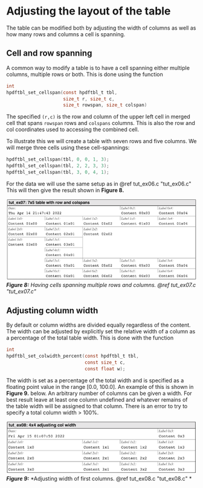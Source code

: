 # Adjusting the layout of the table

The table can be modified both by adjusting the width of columns as well as how many rows and columns a cell is spanning.

## Cell and row spanning

A common way to modify a table is to have a cell spanning either multiple columns, multiple rows  or both. This is done using the function

```c
int
hpdftbl_set_cellspan(const hpdftbl_t tbl, 
                     size_t r, size_t c, 
                     size_t rowspan, size_t colspan)
```

The specified `(r,c)` is the row and column of the upper left cell in merged cell that spans `rowspan` rows and `colspans` columns. This is also the row and col coordinates used to accessing the combined cell.

To illustrate this we will create a table with seven rows and five columns. We will merge three cells using these cell-spannings:

```c
hpdftbl_set_cellspan(tbl, 0, 0, 1, 3);
hpdftbl_set_cellspan(tbl, 2, 2, 3, 3);
hpdftbl_set_cellspan(tbl, 3, 0, 4, 1);
```
For the data we will use the same setup as in @ref tut_ex06.c "tut_ex06.c"
This will then give the result shown in **Figure 8.**

![tut_ex07.png](screenshots/tut_ex07.png)    
***Figure 8:*** *Having cells spanning multiple rows and columns. @ref tut_ex07.c "tut_ex07.c"*

## Adjusting column width

By default or column widths are divided equally regardless of the content. The width can be adjusted by explicitly set the relative width  of a column as a percentage of the total table width. This is done with the function

```c
int
hpdftbl_set_colwidth_percent(const hpdftbl_t tbl, 
                             const size_t c, 
                             const float w);
```

The width is set as a percentage of the total width and is specified as a floating point value in the range [0.0, 100.0]. An example of this is shown in **Figure 9.** below. An arbitrary number of columns can be given a width. For best result leave at least one column undefined and whatever remains of the table width will be assigned to that column. There is an error to try to specify a total column width > 100%.


![tut_ex08.png](screenshots/tut_ex08.png)     
***Figure 9:*** *Adjusting width of first columns. @ref tut_ex08.c "tut_ex08.c" *


